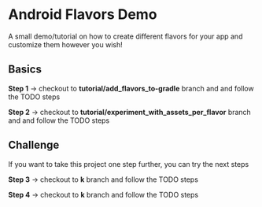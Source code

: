 # Android Flavors Demo
A small demo/tutorial on how to create different flavors for your app and customize them however you wish!


## Basics

**Step 1** -> checkout to **tutorial/add_flavors_to-gradle** branch and and follow the TODO steps

**Step 2** -> checkout to **tutorial/experiment_with_assets_per_flavor** branch and and follow the TODO steps


## Challenge

If you want to take this project one step further, you can try the next steps

**Step 3** -> checkout to **k** branch and follow the TODO steps

**Step 4** -> checkout to **k** branch and follow the TODO steps